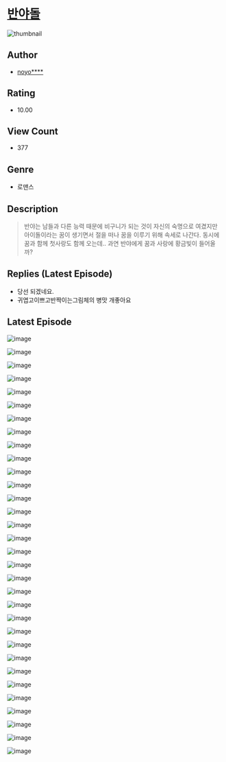 # [반야돌](https://comic.naver.com/challenge/list?titleId=810514)
![thumbnail](https://image-comic.pstatic.net/user_contents_data/challenge_comic/2023/05/23/299061/upload_3833189130047992114_480x623.jpeg)

## Author
- [noyo****](https://comic.naver.com/artistTitle?id=299061)

## Rating
- 10.00

## View Count
- 377

## Genre
- 로맨스

## Description
> 반야는 남들과 다른 능력 때문에 비구니가 되는 것이 자신의 숙명으로 여겼지만 아이돌이라는 꿈이 생기면서 절을 떠나 꿈을 이루기 위해 속세로 나간다. 동시에 꿈과 함께 첫사랑도 함께 오는데.. 과연 반야에게 꿈과 사랑에 황금빛이 들어올까?

## Replies (Latest Episode)
- 당선 되겠네요.
- 귀엽고이쁘고반짝이는그림체의 병맛 개좋아요

## Latest Episode
![image](https://image-comic.pstatic.net/user_contents_data/challenge_comic/2023/05/24/299061/upload_3906928975983895865.jpeg)

![image](https://image-comic.pstatic.net/user_contents_data/challenge_comic/2023/05/24/299061/upload_7293973660722095417.jpeg)

![image](https://image-comic.pstatic.net/user_contents_data/challenge_comic/2023/05/24/299061/upload_3846411865437005156.jpeg)

![image](https://image-comic.pstatic.net/user_contents_data/challenge_comic/2023/05/24/299061/upload_3919649239712949301.jpeg)

![image](https://image-comic.pstatic.net/user_contents_data/challenge_comic/2023/05/24/299061/upload_7076387791314696246.jpeg)

![image](https://image-comic.pstatic.net/user_contents_data/challenge_comic/2023/05/24/299061/upload_7291667779418143076.jpeg)

![image](https://image-comic.pstatic.net/user_contents_data/challenge_comic/2023/05/24/299061/upload_3630856102636185144.jpeg)

![image](https://image-comic.pstatic.net/user_contents_data/challenge_comic/2023/05/24/299061/upload_7161627413181575220.jpeg)

![image](https://image-comic.pstatic.net/user_contents_data/challenge_comic/2023/05/24/299061/upload_3905521803030705201.jpeg)

![image](https://image-comic.pstatic.net/user_contents_data/challenge_comic/2023/05/24/299061/upload_3834362509976232501.jpeg)

![image](https://image-comic.pstatic.net/user_contents_data/challenge_comic/2023/05/24/299061/upload_7234295244675692601.jpeg)

![image](https://image-comic.pstatic.net/user_contents_data/challenge_comic/2023/05/24/299061/upload_3761405511937372728.jpeg)

![image](https://image-comic.pstatic.net/user_contents_data/challenge_comic/2023/05/24/299061/upload_7293125709623801650.jpeg)

![image](https://image-comic.pstatic.net/user_contents_data/challenge_comic/2023/05/24/299061/upload_3762818207533052723.jpeg)

![image](https://image-comic.pstatic.net/user_contents_data/challenge_comic/2023/05/24/299061/upload_3703429371067249765.jpeg)

![image](https://image-comic.pstatic.net/user_contents_data/challenge_comic/2023/05/24/299061/upload_4049074926708469862.jpeg)

![image](https://image-comic.pstatic.net/user_contents_data/challenge_comic/2023/05/24/299061/upload_3760898451557265971.jpeg)

![image](https://image-comic.pstatic.net/user_contents_data/challenge_comic/2023/05/24/299061/upload_7003207604578236465.jpeg)

![image](https://image-comic.pstatic.net/user_contents_data/challenge_comic/2023/05/24/299061/upload_4123105271414731364.jpeg)

![image](https://image-comic.pstatic.net/user_contents_data/challenge_comic/2023/05/24/299061/upload_3846974814655231076.jpeg)

![image](https://image-comic.pstatic.net/user_contents_data/challenge_comic/2023/05/24/299061/upload_4063709645531067238.jpeg)

![image](https://image-comic.pstatic.net/user_contents_data/challenge_comic/2023/05/24/299061/upload_3617345312293924914.jpeg)

![image](https://image-comic.pstatic.net/user_contents_data/challenge_comic/2023/05/24/299061/upload_7089054156780286772.jpeg)

![image](https://image-comic.pstatic.net/user_contents_data/challenge_comic/2023/05/24/299061/upload_7016998753038186085.jpeg)

![image](https://image-comic.pstatic.net/user_contents_data/challenge_comic/2023/05/24/299061/upload_4049409203154346292.jpeg)

![image](https://image-comic.pstatic.net/user_contents_data/challenge_comic/2023/05/24/299061/upload_3472337324266239585.jpeg)

![image](https://image-comic.pstatic.net/user_contents_data/challenge_comic/2023/05/24/299061/upload_7147829663169013350.jpeg)

![image](https://image-comic.pstatic.net/user_contents_data/challenge_comic/2023/05/24/299061/upload_4063433461920457571.jpeg)

![image](https://image-comic.pstatic.net/user_contents_data/challenge_comic/2023/05/24/299061/upload_3486741794223580720.jpeg)

![image](https://image-comic.pstatic.net/user_contents_data/challenge_comic/2023/05/24/299061/upload_3616732673864001126.jpeg)

![image](https://image-comic.pstatic.net/user_contents_data/challenge_comic/2023/05/24/299061/upload_7018409465145077859.jpeg)

![image](https://image-comic.pstatic.net/user_contents_data/challenge_comic/2023/05/24/299061/upload_3690191027847914806.jpeg)
